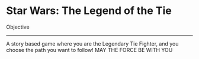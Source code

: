 # Star Wars: The Legend of the Tie

Objective
<hr>
A story based game where you are the Legendary Tie Fighter, and you choose the path you want to follow! MAY THE FORCE BE WITH YOU

